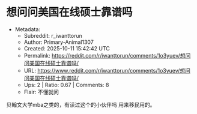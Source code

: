 # 想问问美国在线硕士靠谱吗

- Metadata:
  - Subreddit: r_iwanttorun
  - Author: Primary-Animal1307
  - Created: 2025-10-11 15:42:42 UTC
  - Permalink: https://reddit.com/r/iwanttorun/comments/1o3yuev/想问问美国在线硕士靠谱吗/
  - URL: https://www.reddit.com/r/iwanttorun/comments/1o3yuev/想问问美国在线硕士靠谱吗/
  - Ups: 2 | Ratio: 0.67 | Comments: 8
  - Flair: 不懂就问


贝翰文大学mba之类的，有读过这个的小伙伴吗 用来移民用的。

